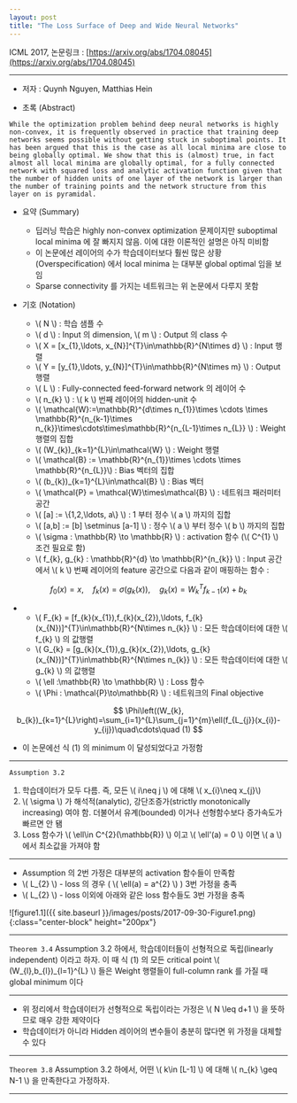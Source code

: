 ```yaml
---
layout: post
title: "The Loss Surface of Deep and Wide Neural Networks"
---
```


ICML 2017, 논문링크 : [https://arxiv.org/abs/1704.08045](https://arxiv.org/abs/1704.08045)

---

- 저자 : Quynh Nguyen, Matthias Hein

- 초록 (Abstract)

```text
While the optimization problem behind deep neural networks is highly non-convex, it is frequently observed in practice that training deep networks seems possible without getting stuck in suboptimal points. It has been argued that this is the case as all local minima are close to being globally optimal. We show that this is (almost) true, in fact almost all local minima are globally optimal, for a fully connected network with squared loss and analytic activation function given that the number of hidden units of one layer of the network is larger than the number of training points and the network structure from this layer on is pyramidal.
```

- 요약 (Summary)
	- 딥러닝 학습은 highly non-convex optimization 문제이지만 suboptimal local minima 에 잘 빠지지 않음. 이에 대한 이론적인 설명은 아직 미비함 	 
	- 이 논문에선 레이어의 수가 학습데이터보다 훨씬 많은 상황(Overspecification) 에서 local minima 는 대부분 global optimal 임을 보임
	- Sparse connectivity 를 가지는 네트워크는 위 논문에서 다루지 못함


- 기호 (Notation)
	- \\( N \\) : 학습 샘플 수
	- \\( d \\) : Input 의 dimension, \\( m \\) : Output 의 class 수
	- \\( X = [x_{1},\ldots, x_{N}]^{T}\in\mathbb{R}^{N\times d} \\) : Input 행렬
	- \\( Y = [y_{1},\ldots, y_{N}]^{T}\in\mathbb{R}^{N\times m} \\) : Output 행렬
	- \\( L \\) : Fully-connected feed-forward network 의 레이어 수
	- \\( n_{k} \\) : \\( k \\) 번째 레이어의 hidden-unit 수
	- \\( \mathcal{W}:=\mathbb{R}^{d\times n_{1}}\times \cdots \times \mathbb{R}^{n_{k-1}\times n_{k}}\times\cdots\times\mathbb{R}^{n_{L-1}\times n_{L}} \\) : Weight 행렬의 집합
	- \\( (W_{k})_{k=1}^{L}\in\mathcal{W} \\) : Weight 행렬
	- \\( \mathcal{B} := \mathbb{R}^{n_{1}}\times \cdots \times \mathbb{R}^{n_{L}}\\) : Bias 벡터의 집합
	- \\( (b_{k})_{k=1}^{L}\in\mathcal{B} \\) : Bias 벡터
	- \\( \mathcal{P} = \mathcal{W}\times\mathcal{B} \\) : 네트워크 패러미터 공간
	- \\( [a] := \\{1,2,\ldots, a\\} \\) : 1 부터 정수 \\( a \\) 까지의 집합
	- \\( [a,b] := [b] \setminus [a-1] \\) : 정수 \\( a \\) 부터 정수 \\( b \\) 까지의 집합
	- \\( \sigma : \mathbb{R} \to \mathbb{R} \\) : activation 함수 (\\( C^{1} \\) 조건 필요로 함)
	- \\( f_{k}, g_{k} : \mathbb{R}^{d} \to \mathbb{R}^{n_{k}} \\) : Input 공간에서 \\( k \\) 번째 레이어의 feature 공간으로 다음과 같이 매핑하는 함수 :

$$
f_{0}(x)=x,\quad f_{k}(x)=\sigma(g_{k}(x)),\quad g_{k}(x)=W_{k}^{T}f_{k-1}(x)+b_{k}
$$

-	- \\( F_{k} = [f_{k}(x_{1}),f_{k}(x_{2}),\ldots, f_{k}(x_{N})]^{T}\in\mathbb{R}^{N\times n_{k}} \\) : 모든 학습데이터에 대한 \\( f_{k} \\) 의 값행렬
	- \\( G_{k} = [g_{k}(x_{1}),g_{k}(x_{2}),\ldots, g_{k}(x_{N})]^{T}\in\mathbb{R}^{N\times n_{k}} \\) : 모든 학습데이터에 대한 \\( g_{k} \\) 의 값행렬	
	- \\( \ell :\mathbb{R} \to \mathbb{R} \\) : Loss 함수 
	- \\( \Phi : \mathcal{P}\to\mathbb{R} \\) : 네트워크의 Final objective

$$
\Phi\left((W_{k}, b_{k})_{k=1}^{L}\right)=\sum_{i=1}^{L}\sum_{j=1}^{m}\ell(f_{L_{j}}(x_{i})-y_{ij})\quad\cdots\quad (1)
$$

- 이 논문에선 식 (1) 의 minimum 이 달성되었다고 가정함

---

`Assumption 3.2` 
1. 학습데이터가 모두 다름. 즉, 모든 \\( i\neq j \\) 에 대해 \\( x_{i}\neq x_{j}\\)
2. \\( \sigma \\) 가 해석적(analytic), 강단조증가(strictly monotonically increasing) 여야 함. 더불어서 유계(bounded) 이거나 선형함수보다 증가속도가 빠르면 안 됌
3. Loss 함수가 \\( \ell\in C^{2}(\mathbb{R}) \\) 이고 \\( \ell'(a) = 0 \\) 이면 \\( a \\) 에서 최소값을 가져야 함

---

- Assumption 의 2번 가정은 대부분의 activation 함수들이 만족함
- \\( L_{2} \\) - loss 의 경우 ( \\( \ell(a) = a^{2} \\) ) 3번 가정을 충족
- \\( L_{2} \\) - loss 이외에 아래와 같은 loss 함수들도 3번 가정을 충족

![figure1.1]({{ site.baseurl }}/images/posts/2017-09-30-Figure1.png){:class="center-block" height="200px"}

---

`Theorem 3.4` Assumption 3.2 하에서, 학습데이터들이 선형적으로 독립(linearly independent) 이라고 하자. 이 때 식 (1) 의 모든 critical point \\( (W_{l},b_{l})_{l=1}^{L} \\) 들은 Weight 행렬들이 full-column rank 를 가질 때 global minimum 이다


---

- 위 정리에서 학습데이터가 선형적으로 독립이라는 가정은 \\( N \leq d+1 \\) 을 뜻하므로 매우 강한 제약이다
- 학습데이터가 아니라 Hidden 레이어의 변수들이 충분히 많다면 위 가정을 대체할 수 있다

---

`Theorem 3.8` Assumption 3.2 하에서, 어떤 \\( k\in [L-1] \\) 에 대해 \\( n_{k} \geq N-1 \\) 을 만족한다고 가정하자.  

---

